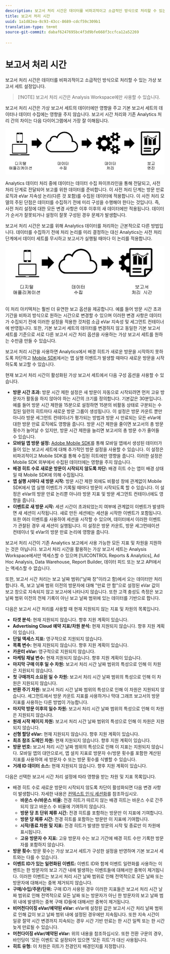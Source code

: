 ```yaml
---
description: 보고서 처리 시간은 데이터를 비파괴적이고 소급적인 방식으로 처리할 수 있는 가상 보고서 세트 설정입니다.
title: 보고서 처리 시간
uuid: 1a1d82ea-8c93-43cc-8689-cdcf59c309b1
translation-type: tm+mt
source-git-commit: dabaf6247695bc4f3d9bfe668f3ccfca12a52269

---
```



# 보고서 처리 시간

보고서 처리 시간은 데이터를 비파괴적이고 소급적인 방식으로 처리할 수 있는 가상 보고서 세트 설정입니다.

>[!NOTE] 보고서 처리 시간은 Analysis Workspace에만 사용할 수 있습니다.

보고서 처리 시간은 가상 보고서 세트의 데이터에만 영향을 주고 기본 보고서 세트의 데이터나 데이터 수집에는 영향을 주지 않습니다. 보고서 시간 처리와 기존 Analytics 처리 간의 차이는 다음 다이어그램에서 가장 잘 이해됩니다.

![Google1](assets/google1.jpg)

Analytics 데이터 처리 중에 데이터는 데이터 수집 파이프라인을 통해 전달되고, 사전 처리 단계로 전달되어 보고를 위한 데이터를 준비합니다. 이 사전 처리 단계는 방문 만료 로직과 eVar 지속성 논리(다른 것 포함)를 수집된 데이터에 적용합니다. 이 사전 처리 모델의 주된 단점은 데이터를 수집하기 전에 미리 구성을 수행해야 한다는 것입니다. 즉, 사전 처리 설정에 대한 모든 변경 사항은 이후 이후의 새 데이터에만 적용됩니다. 데이터가 순서가 잘못되거나 설정이 잘못 구성된 경우 문제가 발생합니다.

보고서 처리 시간은 보고를 위해 Analytics 데이터를 처리하는 근본적으로 다른 방법입니다. 데이터를 수집하기 전에 처리 논리를 미리 결정하는 대신 Analytics는 사전 처리 단계에서 데이터 세트를 무시하고 보고서가 실행될 때마다 이 논리를 적용합니다.

![Google2](assets/google2.jpg)

이 처리 아키텍처는 훨씬 더 유연한 보고 옵션을 제공합니다. 예를 들어 방문 시간 초과 기간을 비파괴 방식으로 원하는 시간으로 변경할 수 있으며 이러한 변경 사항은 데이터가 수집되기 전에 이러한 설정을 적용한 것처럼 소급 eVar 지속성 및 세그먼트 컨테이너에 반영됩니다. 또한, 기본 보고서 세트의 데이터를 변경하지 않고 동일한 기본 보고서 세트를 기준으로 서로 다른 보고서 시간 처리 옵션을 사용하는 가상 보고서 세트를 원하는 수만큼 만들 수 있습니다.

보고서 처리 시간을 사용하면 Analytics에서 배경 히트가 새로운 방문을 시작하지 못하도록 차단하고 [Mobile SDK](https://marketing.adobe.com/developer/get-started/mobile/c-measuring-mobile-applications)에서는 앱 실행 이벤트가 발생할 때마다 새로운 방문을 시작하도록 보고할 수 있습니다.

현재 보고서 처리 시간이 활성화된 가상 보고서 세트에서 다음 구성 옵션을 사용할 수 있습니다.

* **방문 시간 초과:** 방문 시간 제한 설정은 새 방문이 자동으로 시작되려면 먼저 고유 방문자가 활동을 하지 않아야 하는 시간의 크기를 정의합니다. 기본값은 30분입니다. 예를 들어 방문 시간 제한을 15분으로 설정하면 15분의 비활동 상태로 구분되는 수집된 일련의 히트마다 새로운 방문 그룹이 생성됩니다. 이 설정은 방문 카운트 뿐만 아니라 방문 세그먼트 컨테이너가 평가되는 방법과 방문 시 만료되는 모든 eVar에 대한 방문 만료 로직에도 영향을 줍니다. 방문 시간 제한을 줄이면 보고서의 총 방문 횟수가 늘어날 수 있지만, 방문 시간 제한을 늘리면 보고서의 총 방문 수가 줄어들 수 있습니다.
* **모바일 앱 방문 설정:** [Adobe Mobile SDK](https://www.adobe.io/apis/cloudplatform/mobile.html)를 통해 모바일 앱에서 생성된 데이터가 들어 있는 보고서 세트에 대해 추가적인 방문 설정을 사용할 수 있습니다. 이 설정은 비파괴적이고 Mobile SDK를 통해 수집된 히트에만 영향을 줍니다. 이러한 설정은 Mobile SDK 외부에서 수집된 데이터에는 영향을 주지 않습니다.
* **배경 히트 수로 새로운 방문이 시작되지 않도록 차단:** 배경 히트 수는 앱이 배경 상태일 때 Mobile SDK에 의해 수집됩니다.
* **앱 실행 시마다 새 방문 시작:** 방문 시간 제한 외에도 비활성 창에 관계없이 Mobile SDK에서 앱 실행 이벤트가 기록될 때마다 방문이 시작되도록 할 수 있습니다. 이 설정은 eVar의 방문 만료 논리뿐 아니라 방문 지표 및 방문 세그먼트 컨테이너에도 영향을 줍니다.
* **이벤트로 새 방문 시작:** 세션 시간이 초과되었는지 여부에 관계없이 이벤트가 발생하면 새 세션이 시작됩니다. 새로 만든 세션에는 세션을 시작한 이벤트가 포함됩니다. 또한 여러 이벤트를 사용하여 세션을 시작할 수 있으며, 데이터에서 이러한 이벤트가 관찰된 경우 새 세션이 실행됩니다. 이 설정은 방문 카운트, 방문 세그먼테이션 컨테이너 및 eVar의 방문 만료 논리에 영향을 줍니다.

보고서 처리 시간이 기존 Analytics 보고에서 사용 가능한 모든 지표 및 차원을 지원하는 것은 아닙니다. 보고서 처리 시간을 활용하는 가상 보고서 세트는 Analysis Workspace에서만 액세스할 수 있으며 [!UICONTROL Reports & Analytics], Ad Hoc Analysis, Data Warehouse, Report Builder, 데이터 피드 또는 보고 API에서는 액세스할 수 없습니다.

또한, 보고서 시간 처리는 보고 날짜 범위(&quot;날짜 창&quot;이라고 함)에서 오는 데이터만 처리합니다. 즉, 보고 날짜 범위 이전의 방문자에 대해 &quot;만료 안 함&quot;으로 설정된 eVar 값이 보고 창으로 지속되지 않고 보고서에 나타나지 않습니다. 또한 고객 충성도 측정은 보고 날짜 범위 이전의 전체 기록이 아닌 보고 날짜 범위에 있는 데이터를 기반으로 합니다.

다음은 보고서 시간 처리를 사용할 때 현재 지원되지 않는 지표 및 차원의 목록입니다.

* **타겟 분석:** 현재 지원되지 않습니다. 향후 지원 계획이 있습니다.
* **Advertising Cloud 예약 지표/차원 분석:** 현재 지원되지 않습니다. 향후 지원 계획이 있습니다.
* **단일 액세스 지표:** 영구적으로 지원되지 않습니다.
* **목록 변수:** 현재 지원되지 않습니다. 향후 지원 계획이 있습니다.
* **카운터 eVar:** 영구적으로 지원되지 않습니다.
* **마케팅 채널 변수:** 현재 지원되지 않습니다. 향후 지원 계획이 있습니다.
* **마지막 구매 이후 일 수 차원:** 보고서 처리 시간 날짜 범위의 특성으로 인해 이 차원은 지원되지 않습니다.
* **첫 구매까지 소요된 일 수 차원:** 보고서 처리 시간 날짜 범위의 특성으로 인해 이 차원은 지원되지 않습니다.
* **반환 주기 차원:** 보고서 처리 시간 날짜 범위의 특성으로 인해 이 차원은 지원되지 않습니다. 세그먼트에서 방문 카운트 지표를 사용하거나 막대 그래프 보고서의 방문 지표를 사용하는 다른 방법이 가능합니다.
* **마지막 방문 이후의 일수 차원:** 보고서 처리 시간 날짜 범위의 특성으로 인해 이 차원은 지원되지 않습니다.
* **원래 시작 페이지 차원:** 보고서 처리 시간 날짜 범위의 특성으로 인해 이 차원은 지원되지 않습니다.
* **선형 할당 eVar:** 현재 지원되지 않습니다. 향후 지원 계획이 있습니다.
* **최초 참조 도메인 차원:** 현재 지원되지 않습니다. 향후 지원 계획이 있습니다.
* **방문 번호:** 보고서 처리 시간 날짜 범위의 특성으로 인해 이 지표는 지원되지 않습니다. 모바일 앱의 대안으로서, 앱 설치 지표로 방문자 수/방문 횟수를 포함한 계산된 지표를 사용하여 새 방문자 수 또는 방문 횟수를 식별할 수 있습니다.
* **거래 ID 데이터 소스:** 현재 지원되지 않습니다. 향후 지원 계획이 있습니다.

다음은 선택한 보고서 시간 처리 설정에 따라 영향을 받는 차원 및 지표 목록입니다.

* 배경 히트 수로 새로운 방문이 시작되지 않도록 차단이 활성화되면 다음 변경 사항이 발생합니다. 자세한 내용은 [컨텍스트 인식 세션화](vrs-mobile-visit-processing.md)를 참조하십시오.
   * **바운스 수/바운스 비율:** 전경 히트가 따르지 않는 배경 히트는 바운스 수로 간주되지 않고 바운스 수 비율에 기여하지 않습니다.
   * **방문 당 초 단위 체류 시간:** 전경 히트를 포함하는 방문만 이 지표에 기여합니다.
   * **방문 당 체류 시간:** 전경 히트를 포함하는 방문만 이 지표에 기여합니다.
   * **시작/종료 차원 및 지표:** 전경 히트가 발생한 방문의 시작 및 종료만 이 차원에 표시됩니다.
   * **고유 방문자 수 지표:** 고유 방문자 수는 보고 기간에 배경 히트 수만 기록한 방문자를 포함하지 않습니다.
* **방문 횟수:** 방문 횟수는 가상 보고서 세트가 구성한 설정을 반영하며 기본 보고서 세트와는 다를 수 있습니다.
* **이벤트 ID가 있는 일련화된 이벤트:** 이벤트 ID와 함께 이벤트 일련화를 사용하는 이벤트는 한 방문자의 보고 기간 내에 발생하는 이벤트들에 대해서만 중복이 제거됩니다. 이러한 이벤트는 보고서 처리 시간 날짜 범위로 인해 전역적으로 모든 날짜 또는 방문자에 대해서는 중복 제거되지 않습니다.
* **구매/수입/주문/단위:** 구매 ID가 사용된 경우 이러한 지표들은 보고서 처리 시간 날짜 범위로 인해 전역적으로 모든 날짜 또는 방문자가 아닌 한 방문자의 보고 날짜 범위 내에 발생하는 중복 구매 ID들에 대해서만 중복이 제거됩니다.
* **비머천다이징 eVar/예약된 eVar:** eVar에 설정된 값은 보고서 시간 처리 날짜 범위로 인해 값이 보고 날짜 범위 내에 설정된 경우에만 지속됩니다. 또한 지속 시간이 일광 절약 시간 변경까지 지속되는 경우 시간 기반 만료는 한 시간 일찍 또는 한 시간 늦게 만료될 수 있습니다.
* **머천다이징 eVar/예약된 eVar:** 위의 내용을 참조하십시오.  또한 전환 구문의 경우, 바인딩이 &#39;모든 이벤트&#39;로 설정되어 있으면 &#39;모든 히트&#39;가 대신 사용됩니다.
* **히트 유형:** 이 차원은 히트가 전경인지 배경인지를 지정합니다.
